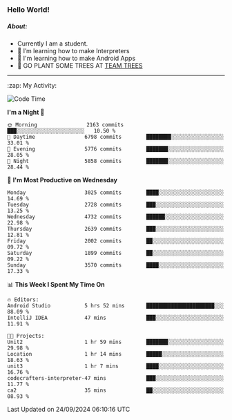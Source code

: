 ### Hello World!

##### About:
- Currently I am a student.
- 🌱 I’m learning how to make Interpreters
- 🌱 I'm learning how to make Android Apps
- 🌱 GO PLANT SOME TREES AT [TEAM TREES](https://teamtrees.org/)

---
  <summary>:zap: My Activity:</summary>
  
<!--START_SECTION:waka-->
![Code Time](http://img.shields.io/badge/Code%20Time-1%2C473%20hrs%2059%20mins-blue)

**I'm a Night 🦉** 

```text
🌞 Morning                2163 commits        ███░░░░░░░░░░░░░░░░░░░░░░   10.50 % 
🌆 Daytime                6798 commits        ████████░░░░░░░░░░░░░░░░░   33.01 % 
🌃 Evening                5776 commits        ███████░░░░░░░░░░░░░░░░░░   28.05 % 
🌙 Night                  5858 commits        ███████░░░░░░░░░░░░░░░░░░   28.44 % 
```
📅 **I'm Most Productive on Wednesday** 

```text
Monday                   3025 commits        ████░░░░░░░░░░░░░░░░░░░░░   14.69 % 
Tuesday                  2728 commits        ███░░░░░░░░░░░░░░░░░░░░░░   13.25 % 
Wednesday                4732 commits        ██████░░░░░░░░░░░░░░░░░░░   22.98 % 
Thursday                 2639 commits        ███░░░░░░░░░░░░░░░░░░░░░░   12.81 % 
Friday                   2002 commits        ██░░░░░░░░░░░░░░░░░░░░░░░   09.72 % 
Saturday                 1899 commits        ██░░░░░░░░░░░░░░░░░░░░░░░   09.22 % 
Sunday                   3570 commits        ████░░░░░░░░░░░░░░░░░░░░░   17.33 % 
```


📊 **This Week I Spent My Time On** 

```text
🔥 Editors: 
Android Studio           5 hrs 52 mins       ██████████████████████░░░   88.09 % 
IntelliJ IDEA            47 mins             ███░░░░░░░░░░░░░░░░░░░░░░   11.91 % 

🐱‍💻 Projects: 
Unit2                    1 hr 59 mins        ███████░░░░░░░░░░░░░░░░░░   29.98 % 
Location                 1 hr 14 mins        █████░░░░░░░░░░░░░░░░░░░░   18.63 % 
unit3                    1 hr 7 mins         ████░░░░░░░░░░░░░░░░░░░░░   16.76 % 
codecrafters-interpreter-47 mins             ███░░░░░░░░░░░░░░░░░░░░░░   11.77 % 
ca2                      35 mins             ██░░░░░░░░░░░░░░░░░░░░░░░   08.93 % 
```


 Last Updated on 24/09/2024 06:10:16 UTC
<!--END_SECTION:waka-->
